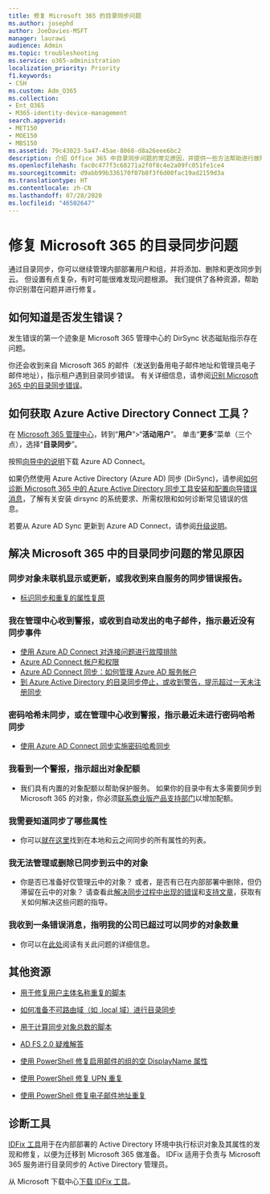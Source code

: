```yaml
---
title: 修复 Microsoft 365 的目录同步问题
ms.author: josephd
author: JoeDavies-MSFT
manager: laurawi
audience: Admin
ms.topic: troubleshooting
ms.service: o365-administration
localization_priority: Priority
f1.keywords:
- CSH
ms.custom: Adm_O365
ms.collection:
- Ent_O365
- M365-identity-device-management
search.appverid:
- MET150
- MOE150
- MBS150
ms.assetid: 79c43023-5a47-45ae-8068-d8a26eee6bc2
description: 介绍 Office 365 中目录同步问题的常见原因，并提供一些方法帮助进行故障诊断和解决这些问题。
ms.openlocfilehash: fac0c477f3c68271a2f0f8c4e2a09fc051fe1ce4
ms.sourcegitcommit: d9abb99b336170f07b8f3f6d00fac19ad2159d3a
ms.translationtype: HT
ms.contentlocale: zh-CN
ms.lasthandoff: 07/28/2020
ms.locfileid: "46502647"
---
```

# <a name="fixing-problems-with-directory-synchronization-for-microsoft-365"></a>修复 Microsoft 365 的目录同步问题

通过目录同步，你可以继续管理内部部署用户和组，并将添加、删除和更改同步到云。 但设置有点复杂，有时可能很难发现问题根源。 我们提供了各种资源，帮助你识别潜在问题并进行修复。
  
## <a name="how-do-i-know-if-something-is-wrong"></a>如何知道是否发生错误？

发生错误的第一个迹象是 Microsoft 365 管理中心的 DirSync 状态磁贴指示存在问题。
  
你还会收到来自 Microsoft 365 的邮件（发送到备用电子邮件地址和管理员电子邮件地址），指示租户遇到目录同步错误。 有关详细信息，请参阅[识别 Microsoft 365 中的目录同步错误](identify-directory-synchronization-errors.md)。
  
## <a name="how-do-i-get-azure-active-directory-connect-tool"></a>如何获取 Azure Active Directory Connect 工具？

在 [Microsoft 365 管理中心](https://admin.microsoft.com)，转到“**用户**”\>“**活动用户**”。 单击“**更多**”菜单（三个点），选择“**目录同步**”。 
  
按照[向导中的说明](set-up-directory-synchronization.md)下载 Azure AD Connect。 
  
如果仍然使用 Azure Active Directory (Azure AD) 同步 (DirSync)，请参阅[如何诊断 Microsoft 365 中的 Azure Active Directory 同步工具安装和配置向导错误消息](https://go.microsoft.com/fwlink/p/?LinkId=396717)，了解有关安装 dirsync 的系统要求、所需权限和如何诊断常见错误的信息。 
  
若要从 Azure AD Sync 更新到 Azure AD Connect，请参阅[升级说明](https://go.microsoft.com/fwlink/p/?LinkId=733240)。
  
## <a name="resolving-common-causes-of-problems-with-directory-synchronization-in-microsoft-365"></a>解决 Microsoft 365 中的目录同步问题的常见原因

### <a name="synchronized-objects-arent-appearing-or-updating-online-or-im-getting-synchronization-error-reports-from-the-service"></a>同步对象未联机显示或更新，或我收到来自服务的同步错误报告。

- [标识同步和重复的属性复原](https://docs.microsoft.com/azure/active-directory/hybrid/how-to-connect-syncservice-duplicate-attribute-resiliency)

### <a name="i-have-an-alert-in-the-admin-center-or-am-receiving-automated-emails-that-there-hasnt-been-a-recent-synchronization-event"></a>我在管理中心收到警报，或收到自动发出的电子邮件，指示最近没有同步事件
- [使用 Azure AD Connect 对连接问题进行故障排除](https://docs.microsoft.com/azure/active-directory/hybrid/tshoot-connect-connectivity)
- [Azure AD Connect 帐户和权限](https://go.microsoft.com/fwlink/p/?LinkId=820598)
- [Azure AD Connect 同步：如何管理 Azure AD 服务帐户](https://docs.microsoft.com/azure/active-directory/hybrid/how-to-connect-azureadaccount)
- [到 Azure Active Directory 的目录同步停止，或收到警告，提示超过一天未注册同步](https://support.microsoft.com/help/2882421/directory-synchronization-to-azure-active-directory-stops-or-you-re-warned-that-sync-hasn-t-registered-in-more-than-a-day)

### <a name="password-hashes-arent-synchronizing-or-im-seeing-an-alert-in-the-admin-center-that-there-hasnt-been-a-recent-password-hash-synchronization"></a>密码哈希未同步，或在管理中心收到警报，指示最近未进行密码哈希同步
- [使用 Azure AD Connect 同步实施密码哈希同步](https://docs.microsoft.com/azure/active-directory/hybrid/how-to-connect-password-hash-synchronization)

### <a name="im-seeing-an-alert-that-object-quota-exceeded"></a>我看到一个警报，指示超出对象配额
- 我们具有内置的对象配额以帮助保护服务。 如果你的目录中有太多需要同步到 Microsoft 365 的对象，你必须[联系商业版产品支持部门](https://support.office.com/article/32a17ca7-6fa0-4870-8a8d-e25ba4ccfd4b)以增加配额。

### <a name="i-need-to-know-which-attributes-are-synchronized"></a>我需要知道同步了哪些属性
- 你可以[就在这里](https://go.microsoft.com/fwlink/p/?LinkId=396719)找到在本地和云之间同步的所有属性的列表。

### <a name="i-cant-manage-or-remove-objects-that-were-synchronized-to-the-cloud"></a>我无法管理或删除已同步到云中的对象
- 你是否已准备好仅管理云中的对象？ 或者，是否有已在内部部署中删除，但仍滞留在云中的对象？ 请查看此[解决同步过程中出现的错误](https://go.microsoft.com/fwlink/p/?linkid=842044)和[支持文章](https://go.microsoft.com/fwlink/p/?LinkId=396720)，获取有关如何解决这些问题的指导。

### <a name="i-got-an-error-message-that-my-company-has-exceeded-the-number-of-objects-that-can-be-synchronized"></a>我收到一条错误消息，指明我的公司已超过可以同步的对象数量
- 你可以在[此处](https://go.microsoft.com/fwlink/p/?LinkId=396721)阅读有关此问题的详细信息。
   
## <a name="other-resources"></a>其他资源

- [用于修复用户主体名称重复的脚本](https://go.microsoft.com/fwlink/p/?LinkId=396725)
    
- [如何准备不可路由域（如 .local 域）进行目录同步](prepare-a-non-routable-domain-for-directory-synchronization.md)
    
- [用于计算同步对象总数的脚本](https://go.microsoft.com/fwlink/p/?LinkId=396726)
    
- [AD FS 2.0 疑难解答](https://go.microsoft.com/fwlink/p/?LinkId=396727)
    
- [使用 PowerShell 修复启用邮件的组的空 DisplayName 属性](https://go.microsoft.com/fwlink/p/?LinkId=396728)
    
- [使用 PowerShell 修复 UPN 重复](https://go.microsoft.com/fwlink/p/?LinkId=396730)
    
- [使用 PowerShell 修复电子邮件地址重复](https://go.microsoft.com/fwlink/p/?LinkId=396731)
    
## <a name="diagnostic-tools"></a>诊断工具

[IDFix 工具](prepare-directory-attributes-for-synch-with-idfix.md)用于在内部部署的 Active Directory 环境中执行标识对象及其属性的发现和修复，以便为迁移到 Microsoft 365 做准备。 IDFix 适用于负责与 Microsoft 365 服务进行目录同步的 Active Directory 管理员。 

从 Microsoft 下载中心[下载 IDFix 工具](https://go.microsoft.com/fwlink/p/?LinkId=396718)。
